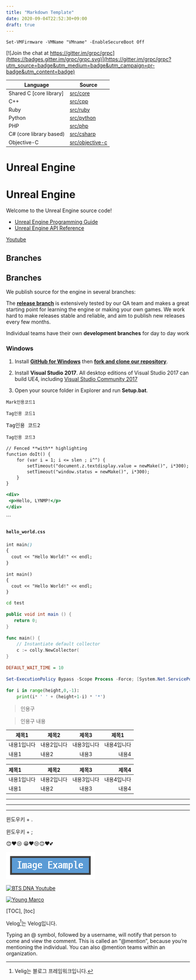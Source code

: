 ```yaml
---
title: "Markdown Template"
date: 2020-09-04T22:52:30+09:00
draft: true
---
```



   <pre><code class="lang-Powershell">Set-VMFirmware -VMName &quot;VMname&quot; -EnableSecureBoot Off</code></pre> 


<!--다른 페이지로 링크 걸기-->
<!--See [gRPC Concepts](/../test/test)-->

<!--아이콘 링크-->
[![Join the chat at https://gitter.im/grpc/grpc](https://badges.gitter.im/grpc/grpc.svg)](https://gitter.im/grpc/grpc?utm_source=badge&utm_medium=badge&utm_campaign=pr-badge&utm_content=badge)

<!--표 만들기-->
| Language                | Source                              |
|-------------------------|-------------------------------------|
| Shared C [core library] | [src/core](src/core)                |
| C++                     | [src/cpp](src/cpp)                  |
| Ruby                    | [src/ruby](src/ruby)                |
| Python                  | [src/python](src/python)            |
| PHP                     | [src/php](src/php)                  |
| C# (core library based) | [src/csharp](src/csharp)            |
| Objective-C             | [src/objective-c](src/objective-c)  |


<!--아래 둘다 H1-->
# Unreal Engine
Unreal Engine
=============

<!--일반 텍스트-->
Welcome to the Unreal Engine source code! 

<!--리스트-->
* [Unreal Engine Programming Guide](https://docs.unrealengine.com/latest/INT/Programming/index.html)
* [Unreal Engine API Reference](https://docs.unrealengine.com/latest/INT/API/index.html)

[Youtube](https://www.youtube.com/?hl=ko&gl=KR "이것은 하이퍼링크의 설명을 작성할 수 있습니다.")

<!--아래 둘다 H2-->
## Branches
Branches
--------

We publish source for the engine in several branches:

<!--볼드체하면서 링크-->
The **[release branch](https://github.com/EpicGames/UnrealEngine/tree/release)** is extensively tested by our QA team and makes a great starting point for learning the engine or
making your own games. We work hard to make releases stable and reliable, and aim to publish new releases every few months.

<!--단순 볼드체-->
Individual teams have their own **development branches** for day to day work

<!--H3-->
### Windows

<!--넘버링 리스트-->
1. Install **[GitHub for Windows](https://windows.github.com/)** then **[fork and clone our repository](https://guides.github.com/activities/forking/)**. 
   
1. Install **Visual Studio 2017**. 
   All desktop editions of Visual Studio 2017 can build UE4, including [Visual Studio Community 2017](http://www.visualstudio.com/products/visual-studio-community-vs)
  
1. Open your source folder in Explorer and run **Setup.bat**.    
   
`Mark인용코드1`

<code>Tag인용 코드1</code>

<pre>Tag인용 코드2</pre>

<pre><code>Tag인용 코드3</code></pre>

```
// Fenced **with** highlighting
function doIt() {
    for (var i = 1; i <= slen ; i^^) {
        setTimeout("document.z.textdisplay.value = newMake()", i*300);
        setTimeout("window.status = newMake()", i*300);
    }
}
```

```html:hello.html
<div>
 <p>Hello, LYNMP!</p>
</div>
```
<!DOCTYPE html>
<html>
<head>
<title>Page Title</title>
</head>
<body>
```

#### **`hello_world.css`**
```css
int main()
{
  cout << "Hello World!" << endl;
}
```

```cpp:cpp
int main()
{
  cout << "Hello World!" << endl;
}
```

```bash
cd test
```

```cs
public void int main () {
   return 0;
}
```
```go
func main() {
	// Instantiate default collector
	c := colly.NewCollector(
}
```

```ini
DEFAULT_WAIT_TIME = 10
```

```Powershell
Set-ExecutionPolicy Bypass -Scope Process -Force; [System.Net.ServicePointManager]::SecurityProtocol = [System.Net.ServicePointManager]::SecurityProtocol -bor 3072; iex ((New-Object System.Net.WebClient).DownloadString('https://chocolatey.org/install.ps1'))
```

```python:hello.py
for i in range(height,0,-1):
    print(i* ' ' + (height+1-i) * '*')
```

> 인용구

<Blockquote>
인용구 내용
</Blockquote>

| <center>제목1</center> | 제목2 | 제목3 | <center>제목1</center> |
| :- | - | :-: | -: |
| 내용1입니다 | 내용2입니다 | 내용3입니다 | 내용4입니다 |
| 내용1 | 내용2 | 내용3 | 내용4 |

| 제목1 | 제목2 | 제목3 | 제목4 |
| :---- | ------ | :----------: | --------------------: |
| 내용1입니다 | 내용2입니다 | 내용3입니다 | 내용4입니다 |
| 내용1 | 내용2 | 내용3 | 내용4 |

---
***
* * * * * * * * * * * * * * * * * * * * * * * * * * * 

윈도우키 + .

윈도우키 + ;

😊❤😒
😁❤😒😊❤💕

![ImageExample](https://github.com/WonHeeSoo/GitBook_StudyBook/blob/master/image/Image%20Example.PNG?raw=true)

[![BTS DNA Youtube](https://img.youtube.com/vi/MBdVXkSdhwU/0.jpg)](https://www.youtube.com/watch?v=MBdVXkSdhwU)

[![Young Marco](https://i.vimeocdn.com/video/625196300_560x290.jpg)](https://vimeo.com/209607366)

[TOC], [toc]

Velog[^1]는 Velog입니다.
[^1]:Velig는 블로그 프레임워크입니다.

Typing an @ symbol, followed by a username, will
notify that person to come and view the comment.
This is called an “@mention”, because you’re
mentioning the individual. You can also @mention
teams within an organization.